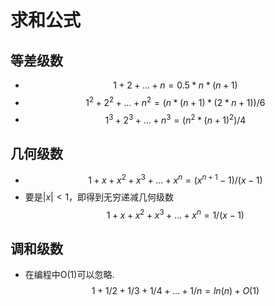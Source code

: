 # 求和公式

## 等差级数

- $$ 1 + 2 + ... + n = 0.5 * n * (n + 1) $$
- $$ 1^2 + 2^2 + ... + n^2 = (n * (n + 1) * (2 * n + 1)) / 6 $$
- $$ 1^3 + 2^3 + ... + n^3 = (n^2 * (n + 1)^2) / 4 $$

## 几何级数

- $$ 1 + x + x^2 + x^3 + ... + x^n = (x^{n+1} - 1) / (x - 1) $$
- 要是$|x|<1$，即得到无穷递减几何级数
  $$ 1 + x + x^2 + x^3 + ... + x^n = 1 / (x - 1) $$

## 调和级数

- 在编程中O(1)可以忽略.
  $$ 1 + 1/2 + 1/3 + 1/4 + ... + 1/n = ln(n) + O(1) $$